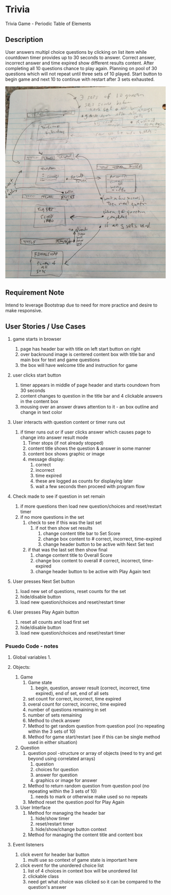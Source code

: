 # Trivia

Trivia Game - Periodic Table of Elements

## Description

User answers multipl choice questions by clicking on list item while countdown timer
provides up to 30 seconds to answer.  Correct answer, incorrect answer and time expired
show different results content.  After completing all 10 questions chance to play again.
Planning on pool of 30 questions which will not repeat until three sets of 10 played.
Start button to begin game and next 10 to continue with restart after 3 sets exhausted.

![preliminary wireframe drawing](assets/images/wireframe0.jpg)

## Requirement Note

Intend to leverage Bootstrap due to need for more practice and desire to make responsive.


## User Stories / Use Cases

1.  game starts in browser 
    1. page has header bar with title on left start button on right
    2. over backround image is centered content box with title bar and main box for text and game questions
    3. the box will have welcome title and instruction for game

2.  user clicks start button 
    1. timer appears in middle of page header and starts coundown from 30 seconds
    2. content changes to question in the title bar and 4 clickable answers in the content box 
    3. mousing over an answer draws attention to it - an box outline and change in text color

3.  User interacts with question content or timer runs out
    1. if timer runs out or if user clicks answer which causes page to change into answer result mode
        1.  Timer stops (if not already stopped)
        2.  content title shows the question & answer in some manner
        3.  content box shows graphic or image 
        4.  message display:  
            1. correct
            2. incorrect
            3. time expired 
            4. these are logged as counts for displaying later 
            5. wait a few seconds then proceed with program flow

4. Check made to see if question in set remain
    1. if more questions then load new question/choices and reset/restart timer
    2. if no more questions in the set 
        1. check to see if this was the last set 
            1. if not then show set results
                1. change content title bar to Set Score
                2. change box content to # correct, incorrect, time-expired
                3. change header button to be active with Next Set text
        2. if that was the last set then show final
            1. change content title to Overall Score
            2. change box content to overall # correct, incorrect, time-expired
            3. change header button to be active with Play Again text

5. User presses Next Set button
    1. load new set of questions, reset counts for the set
    2. hide/disable button
    3. load new question/choices and reset/restart timer

6. User presses Play Again button
    1. reset all counts and load first set
    2. hide/disable button
    3. load new question/choices and reset/restart timer

### Psuedo Code - notes

1. Global variables
    1. 
2. Objects:
    1. Game
        1. Game state
            1. begin, question, answer result (correct, incorrect, time expired),
               end of set, end of all sets
        2. set count for correct, incorrect, time expired
        3. overal count for correct, incorrec, time expired
        4. number of questions remaining in set
        5. number of sets remaining
        6. Method to check answer
        7. Method to get random question from question pool (no repeating within the 3 sets of 10)
        8. Method for game start/restart (see if this can be single method used in either situation)
    2. Question
        1. question pool -structure or array of objects (need to try and get beyond using correlated arrays)
            1. question
            2. choices for question
            3. answer for question
            4. graphics or image for answer
        2. Method to return random question from question pool (no repeating within the 3 sets of 10)
            1. needs to mark or otherwise make used so no repeats
        3. Method reset the question pool for Play Again
    3. User Interface
        1. Method for managing the header bar   
            1. hide/show timer
            2. reset/restart timer
            3. hide/show/change button context
        2. Method for managing the content title and content box

3. Event listeners
    1. click event for header bar button
        1. multi use so context of game state is important here
    2. click event for the unordered choice list
        1. list of 4 choices in context box will be unordered list
        2. clickable class 
        3. need get what choice was clicked so it can be compared to the question's answer